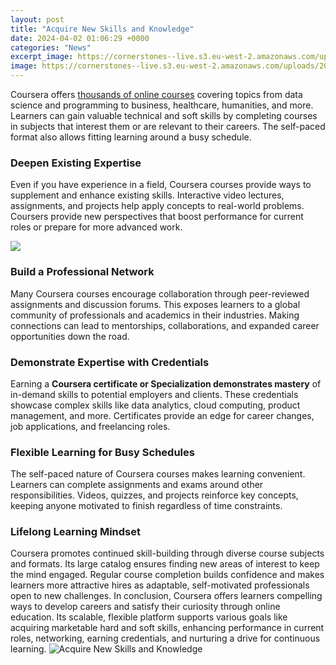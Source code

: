 ```yaml
---
layout: post
title: "Acquire New Skills and Knowledge"
date: 2024-04-02 01:06:29 +0000
categories: "News"
excerpt_image: https://cornerstones--live.s3.eu-west-2.amazonaws.com/uploads/2017/12/04134000/Knowledge-and-skills.jpg
image: https://cornerstones--live.s3.eu-west-2.amazonaws.com/uploads/2017/12/04134000/Knowledge-and-skills.jpg
---
```


Coursera offers [thousands of online courses](https://store.fi.io.vn/xmas-matching-holiday-outfits-shiba-inu-dog-christmas-tree-2) covering topics from data science and programming to business, healthcare, humanities, and more. Learners can gain valuable technical and soft skills by completing courses in subjects that interest them or are relevant to their careers. The self-paced format also allows fitting learning around a busy schedule. 
### Deepen Existing Expertise
Even if you have experience in a field, Coursera courses provide ways to supplement and enhance existing skills. Interactive video lectures, assignments, and projects help apply concepts to real-world problems. Coursers provide new perspectives that boost performance for current roles or prepare for more advanced work.

![](https://www.marketing91.com/wp-content/uploads/2020/10/Skill-Acquisition.jpg)
### Build a Professional Network
Many Coursera courses encourage collaboration through peer-reviewed assignments and discussion forums. This exposes learners to a global community of professionals and academics in their industries. Making connections can lead to mentorships, collaborations, and expanded career opportunities down the road.
### Demonstrate Expertise with Credentials  
Earning a **Coursera certificate or Specialization demonstrates mastery** of in-demand skills to potential employers and clients. These credentials showcase complex skills like data analytics, cloud computing, product management, and more. Certificates provide an edge for career changes, job applications, and freelancing roles.
### Flexible Learning for Busy Schedules
The self-paced nature of Coursera courses makes learning convenient. Learners can complete assignments and exams around other responsibilities. Videos, quizzes, and projects reinforce key concepts, keeping anyone motivated to finish regardless of time constraints. 
### Lifelong Learning Mindset
Coursera promotes continued skill-building through diverse course subjects and formats. Its large catalog ensures finding new areas of interest to keep the mind engaged. Regular course completion builds confidence and makes learners more attractive hires as adaptable, self-motivated professionals open to new challenges.
In conclusion, Coursera offers learners compelling ways to develop careers and satisfy their curiosity through online education. Its scalable, flexible platform supports various goals like acquiring marketable hard and soft skills, enhancing performance in current roles, networking, earning credentials, and nurturing a drive for continuous learning.
![Acquire New Skills and Knowledge](https://cornerstones--live.s3.eu-west-2.amazonaws.com/uploads/2017/12/04134000/Knowledge-and-skills.jpg)